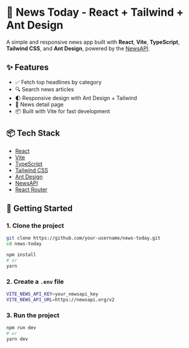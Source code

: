 # 📰 News Today - React + Tailwind + Ant Design

A simple and responsive news app built with **React**, **Vite**, **TypeScript**, **Tailwind CSS**, and **Ant Design**, powered by the [NewsAPI](https://newsapi.org/).

## ✨ Features

- ✅ Fetch top headlines by category
- 🔍 Search news articles
- 🌓 Responsive design with Ant Design + Tailwind
- 📄 News detail page
- 📦 Built with Vite for fast development

## 📦 Tech Stack

- [React](https://reactjs.org/)
- [Vite](https://vitejs.dev/)
- [TypeScript](https://www.typescriptlang.org/)
- [Tailwind CSS](https://tailwindcss.com/)
- [Ant Design](https://ant.design/)
- [NewsAPI](https://newsapi.org/)
- [React Router](https://reactrouter.com/)

## 🚀 Getting Started

### 1. Clone the project

```bash
git clone https://github.com/your-username/news-today.git
cd news-today

npm install
# or
yarn
```

### 2. Create a `.env` file

```bash
VITE_NEWS_API_KEY=your_newsapi_key
VITE_NEWS_API_URL=https://newsapi.org/v2
```

### 3. Run the project
```bash
npm run dev
# or
yarn dev
```
